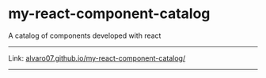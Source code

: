 # my-react-component-catalog

A catalog of components developed with react

---

Link: [alvaro07.github.io/my-react-component-catalog/](https://alvaro07.github.io/my-react-component-catalog/)

---
